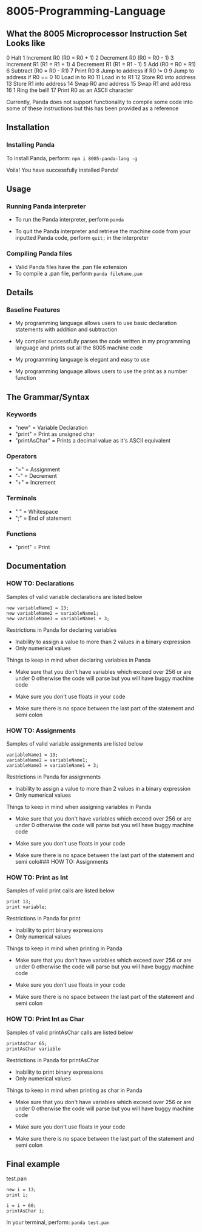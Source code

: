 # 8005-Programming-Language

## What the 8005 Microprocessor Instruction Set Looks like
0	Halt
1	Increment R0 (R0 = R0 + 1)
2	Decrement R0 (R0 = R0 - 1)
3	Increment R1 (R1 = R1 + 1)
4	Decrement R1 (R1 = R1 - 1)
5	Add (R0 = R0 + R1)
6	Subtract (R0 = R0 - R1)
7	Print R0
8	Jump to address <data> if R0 != 0
9	Jump to address <data> if R0 == 0
10	Load <data> in to R0
11	Load <data> in to R1
12	Store R0 into address <data>
13	Store R1 into address <data>
14	Swap R0 and address <data>
15	Swap R1 and address <data>
16	1	Ring the bell!
17	Print R0 as an ASCII character

Currently, Panda does not support functionality to compile some code into some of these instructions but this has been provided as a reference
## Installation
### Installing Panda

To install Panda, perform: `npm i 8005-panda-lang -g`

Voila! You have successfully installed Panda!

## Usage
### Running Panda interpreter

- To run the Panda interpreter, perform `panda`

- To quit the Panda interpreter and retrieve the machine code from your inputted Panda code, perform  `quit;` in the interpreter


### Compiling Panda files

- Valid Panda files have the .pan file extension
- To compile a .pan file, perform `panda fileName.pan`

## Details
### Baseline Features

- My programming language allows users to use basic declaration statements with addition     and subtraction

- My compiler successfully parses the code written in my programming language and prints     out all the 8005 machine code

- My programming language is elegant and easy to use

- My programming language allows users to use the print as a number function

## The Grammar/Syntax
### Keywords

- "new" = Variable Declaration
- "print" = Print as unsigned char
- "printAsChar" = Prints a decimal value as it's ASCII equivalent

### Operators

- "=" = Assignment
- "-" = Decrement
- "+" = Increment

### Terminals

- " " = Whitespace
- ";" = End of statement

### Functions

- "print" = Print

## Documentation
### HOW TO: Declarations

Samples of valid variable declarations are listed below

```
new variableName1 = 13;
new variableName2 = variableName1;
new variableName3 = variableName1 + 3;
```

Restrictions in Panda for declaring variables

- Inability to assign a value to more than 2 values in a binary expression
- Only numerical values

Things to keep in mind when declaring variables in Panda

- Make sure that you don't have variables which exceed over 256 or are under 0 otherwise the code will parse but you will have buggy machine code

- Make sure you don't use floats in your code

- Make sure there is no space between the last part of the statement and semi colon

### HOW TO: Assignments

Samples of valid variable assignments are listed below

```
variableName1 = 13;
variableName2 = variableName1;
variableName3 = variableName1 + 3;
```
Restrictions in Panda for assignments

- Inability to assign a value to more than 2 values in a binary expression
- Only numerical values

Things to keep in mind when assigning variables in Panda

- Make sure that you don't have variables which exceed over 256 or are under 0 otherwise the code will parse but you will have buggy machine code

- Make sure you don't use floats in your code

- Make sure there is no space between the last part of the statement and semi colo### HOW TO: Assignments

### HOW TO: Print as Int

Samples of valid print calls are listed below

```
print 13;
print variable;
```
Restrictions in Panda for print

- Inability to print binary expressions
- Only numerical values

Things to keep in mind when printing in Panda

- Make sure that you don't have variables which exceed over 256 or are under 0 otherwise the code will parse but you will have buggy machine code

- Make sure you don't use floats in your code

- Make sure there is no space between the last part of the statement and semi colon

### HOW TO: Print Int as Char

Samples of valid printAsChar calls are listed below

```
printAsChar 65;
printAsChar variable
```
Restrictions in Panda for printAsChar

- Inability to print binary expressions
- Only numerical values

Things to keep in mind when printing as char in Panda

- Make sure that you don't have variables which exceed over 256 or are under 0 otherwise the code will parse but you will have buggy machine code

- Make sure you don't use floats in your code

- Make sure there is no space between the last part of the statement and semi colon

## Final example

test.pan
```
new i = 13;
print i;

i = i + 60;
printAsChar i;
```

In your terminal, perform: `panda test.pan`